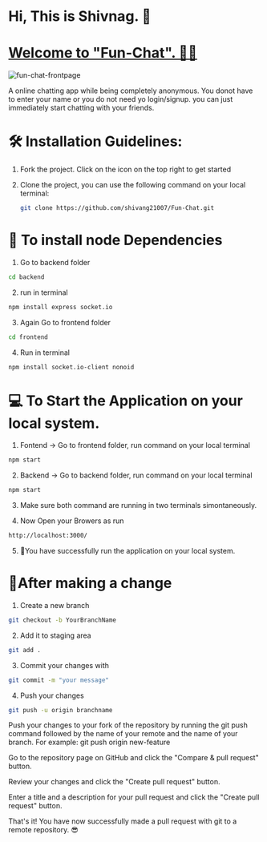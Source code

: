 
#    Hi, This is Shivnag. 👻

#    [Welcome to "Fun-Chat". 🐱‍🏍](https://github.com/shivang21007/Fun-Chat)

![fun-chat-frontpage](https://github.com/shivang21007/Fun-Chat/assets/98748694/61ef9f1e-2384-4365-90eb-d5fbd308bf6e)

 A online chatting app while being completely anonymous.
 You donot have to enter your name or you do not need yo login/signup. you can just immediately start chatting with your friends.
 

# 🛠️ Installation Guidelines:

1. Fork the project. Click on the icon on the top right to get started

2. Clone the project, you can use the following command on your local terminal:
 
   ```bash
   git clone https://github.com/shivang21007/Fun-Chat.git
   ```
  
  # 📡 To install node Dependencies 
  
  1. Go to backend folder 
   ```bash 
   cd backend
   ```
  2. run in terminal 
   ```bash 
  npm install express socket.io 
   ```

  3. Again Go to frontend folder 
  ```bash 
  cd frontend
  ```
  4. Run in terminal
   ```bash
   npm install socket.io-client nonoid  
   ```
    
   # 💻 To Start the Application on your local system.
   1. Fontend -> Go to frontend folder, run command on your local terminal 
   ```bash
   npm start
   ```
   2. Backend -> Go to backend folder, run command on your local terminal 
   ```bash
   npm start
   ``` 
   3. Make sure both command are running in two terminals simontaneously.
   
   4. Now Open your Browers as run 
   ```bash
   http://localhost:3000/
   ```
   5. 🎉You have successfully run the application on your local system.
   
   #  🥂After making a change

   1. Create a new branch
  
   ```bash
   git checkout -b YourBranchName
   ```

   2. Add it to staging area
 
   ```bash
   git add .
   ```

   3. Commit your changes with

   ```bash
   git commit -m "your message"
   ```

   4. Push your changes
 
   ```bash
   git push -u origin branchname
   ```

   Push your changes to your fork of the repository by running the git push command followed by the name of your remote and the name of your branch. For example:
   git push origin new-feature
   
  
   Go to the repository page on GitHub and click the "Compare & pull request" button.

   Review your changes and click the "Create pull request" button.

   Enter a title and a description for your pull request and click the "Create pull request" button.

   That's it! You have now successfully made a pull request with git to a remote repository. 😎




